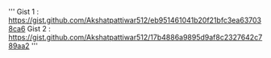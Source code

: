 '''
Gist 1 : https://gist.github.com/Akshatpattiwar512/eb951461041b20f21bfc3ea637038ca6
Gist 2 : https://gist.github.com/Akshatpattiwar512/17b4886a9895d9af8c2327642c789aa2
'''